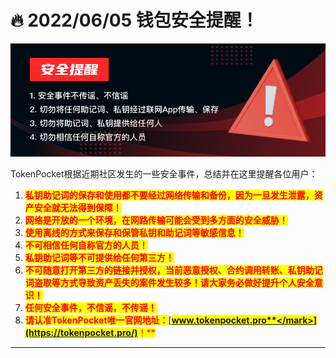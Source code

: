 # 🔥 2022/06/05 钱包安全提醒！

![](../../.gitbook/assets/安全提醒.png)

TokenPocket根据近期社区发生的一些安全事件，总结并在这里提醒各位用户：

1. <mark style="color:red;">**私钥助记词的保存和使用都不要经过网络传输和备份，因为一旦发生泄露，资产安全就无法得到保障！**</mark>
2. <mark style="color:red;">**网络是开放的一个环境，在网路传输可能会受到多方面的安全威胁！**</mark>
3. <mark style="color:red;">**使用离线的方式来保存和保管私钥和助记词等敏感信息！**</mark>
4. <mark style="color:red;">**不可相信任何自称官方的人员！**</mark>
5. <mark style="color:red;">**私钥助记词等不可提供给任何第三方！**</mark>
6. <mark style="color:red;">**不可随意打开第三方的链接并授权，当前恶意授权、合约调用转账、私钥助记词盗取等方式导致资产丢失的案件发生较多！请大家务必做好提升个人安全意识！**</mark>
7. <mark style="color:red;">**任何安全事件，不信谣，不传谣！**</mark>
8. <mark style="color:red;">**请认准TokenPocket唯一官网地址：**</mark>[<mark style="color:red;">**www.tokenpocket.pro**</mark>](https://tokenpocket.pro/)<mark style="color:red;">**！**</mark>

****
